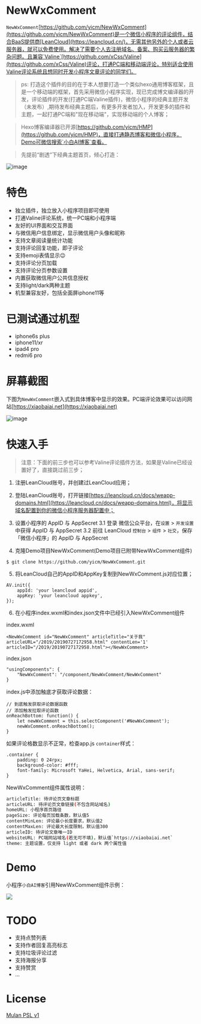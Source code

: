 # NewWxComment

`NewWxComment`[https://github.com/yicm/NewWxComment](https://github.com/yicm/NewWxComment)是一个微信小程序的评论组件，结合BaaS提供商[LeanCloud](https://leancloud.cn/)，无需其他另外的个人或者云服务器，就可以免费使用。解决了需要个人去注册域名、备案、购买云服务器的繁杂问题。且兼容`Valine`[https://github.com/xCss/Valine](https://github.com/xCss/Valine)评论，打通PC端和移动端评论，特别适合使用Valine评论系统且想同时开发小程序文章评论的同学们。

> ps: 打造这个插件的目的在于本人想要打造一个类似hexo通用博客框架，且是一个移动端的框架，首先采用微信小程序实现，现已完成博文编译器的开发，评论插件的开发(打通PC端Valine插件)，微信小程序的经典主题开发（未发布）,期待发布经典主题后，有更多开发者加入，开发更多的插件和主题，一起打通PC端和"现在移动端"，实现移动端的个人博客；

> Hexo博客编译器已开源[https://github.com/yicm/HMP](https://github.com/yicm/HMP)，直接打通静态博客和微信小程序，Demo可微信搜索`小白AI博客`查看。

> 先提前“剧透”下经典主题首页，倾心打造：

![image](https://raw.githubusercontent.com/yicm/NewWxComment/master/screenshots/Xiaobaiai.jpg)


# 特色

- 独立插件，独立放入小程序项目即可使用
- 打通Valine评论系统，统一PC端和小程序端
- 友好的UI界面和交互界面
- 与微信用户信息绑定，显示微信用户头像和昵称
- 支持文章阅读量统计功能
- 支持评论回复功能，即子评论
- 支持emoji表情显示😉
- 支持评论分页加载
- 支持评论分页参数设置
- 内置获取微信用户公共信息授权
- 支持light/dark两种主题
- 机型兼容友好，包括全面屏iphone11等

# 已测试通过机型

- iphone6s plus
- iphone11/xr
- ipad4 pro
- redmi6 pro

# 屏幕截图

下图为`NewWxComment`嵌入式到具体博客中显示的效果。PC端评论效果可以访问网站[https://xiaobaiai.net](https://xiaobaiai.net)

![image](https://raw.githubusercontent.com/yicm/NewWxComment/master/screenshots/NewWxComment.png)

# 快速入手

> 注意：下面的前三步也可以参考Valine评论插件方法，如果是Valine已经设置好了，直接跳过前三步；

1. 注册LeanCloud账号，并创建过LeanCloud应用；

2. 登陆LeanCloud账号，打开链接[https://leancloud.cn/docs/weapp-domains.html](https://leancloud.cn/docs/weapp-domains.html)，将显示域名配置到你的微信小程序服务器配置中；

3. 设置小程序的 AppID 与 AppSecret
    3.1 登录 微信公众平台，在`设置` > `开发设置` 中获得 AppID 与 AppSecret
    3.2 前往 LeanCloud `控制台` > `组件` > `社交`，保存「微信小程序」的 AppID 与 AppSecret

4. 克隆Demo项目NewWxComment(Demo项目已附带NewWxComment组件)

```
$ git clone https://github.com/yicm/NewWxComment.git
```

5. 将LeanCloud自己的AppID和AppKey复制到NewWxComment.js对应位置；

```
AV.init({
    appId: 'your leancloud appid',
    appKey: 'your leancloud appkey',
});
```

6. 在小程序index.wxml和index.json文件中已经引入NewWxComment组件

index.wxml

```
<NewWxComment id="NewWxComment" articleTitle="关于我" articleURL="/2019/20190727172958.html" contentLen='1' articleID="/2019/20190727172958.html"></NewWxComment>
```

index.json

```
"usingComponents": {
    "NewWxComment": "/component/NewWxComment/NewWxComment"
}
```

index.js中添加触底才获取评论数据：

```
// 到底触发获取评论数据函数
// 添加触发拉取评论函数
onReachBottom: function() {
    let newWxComment = this.selectComponent('#NewWxComment');
    newWxComment.onReachBottom();
}
```
如果评论格数显示不正常，检查app.js `container`样式：

```
.container {
    padding: 0 24rpx;
    background-color: #fff;
    font-family: Microsoft YaHei, Helvetica, Arial, sans-serif;
}
```

NewWxComment组件属性说明：

```bash
articleTitle: 待评论页文章标题
articleURL: 待评论页文章链接(不包含网站域名)
homeURL: 小程序首页路径
pageSize: 评论每页加载条数，默认值5
contentMinLen: 评论最小长度要求，默认值2
contentMaxLen: 评论最大长度限制，默认值300
articleID: 待评论文章唯一ID
websiteURL: PC端网站域名(若无可不填)，默认值`https://xiaobaiai.net`
theme: 主题设置，仅支持 light 或者 dark 两个属性值
```

# Demo

小程序`小白AI博客`引用NewWxComment组件示例：

![](https://gitee.com/yicm/Images/raw/master/xiaobaiai/news/10004_2.jpg)

# TODO

- 支持点赞列表
- 支持作者回复高亮标志
- 支持垃圾评论过滤
- 支持海报分享
- 支持赞赏
- ...

# License

[Mulan PSL v1](http://license.coscl.org.cn/MulanPSL)


